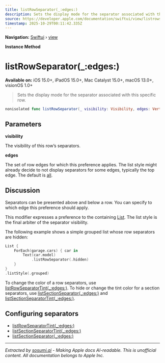 ```yaml
---
title: listRowSeparator(_:edges:)
description: Sets the display mode for the separator associated with this specific row.
source: https://developer.apple.com/documentation/swiftui/view/listrowseparator(_:edges:)
timestamp: 2025-10-29T00:11:42.335Z
---
```


**Navigation:** [Swiftui](/documentation/swiftui) › [view](/documentation/swiftui/view)

**Instance Method**

# listRowSeparator(_:edges:)

**Available on:** iOS 15.0+, iPadOS 15.0+, Mac Catalyst 15.0+, macOS 13.0+, visionOS 1.0+

> Sets the display mode for the separator associated with this specific row.

```swift
nonisolated func listRowSeparator(_ visibility: Visibility, edges: VerticalEdge.Set = .all) -> some View
```

## Parameters

**visibility**

The visibility of this row’s separators.



**edges**

The set of row edges for which this preference applies. The list style might already decide to not display separators for some edges, typically the top edge. The default is [all](/documentation/swiftui/verticaledge/set/all).



## Discussion

Separators can be presented above and below a row. You can specify to which edge this preference should apply.

This modifier expresses a preference to the containing [List](/documentation/swiftui/list). The list style is the final arbiter of the separator visibility.

The following example shows a simple grouped list whose row separators are hidden:

```swift
List {
    ForEach(garage.cars) { car in
        Text(car.model)
            .listRowSeparator(.hidden)
    }
}
.listStyle(.grouped)
```

To change the color of a row separators, use [listRowSeparatorTint(_:edges:)](/documentation/swiftui/view/listrowseparatortint(_:edges:)). To hide or change the tint color for a section separators, use [listSectionSeparator(_:edges:)](/documentation/swiftui/view/listsectionseparator(_:edges:)) and [listSectionSeparatorTint(_:edges:)](/documentation/swiftui/view/listsectionseparatortint(_:edges:)).

## Configuring separators

- [listRowSeparatorTint(_:edges:)](/documentation/swiftui/view/listrowseparatortint(_:edges:))
- [listSectionSeparatorTint(_:edges:)](/documentation/swiftui/view/listsectionseparatortint(_:edges:))
- [listSectionSeparator(_:edges:)](/documentation/swiftui/view/listsectionseparator(_:edges:))

---

*Extracted by [sosumi.ai](https://sosumi.ai) - Making Apple docs AI-readable.*
*This is unofficial content. All documentation belongs to Apple Inc.*
